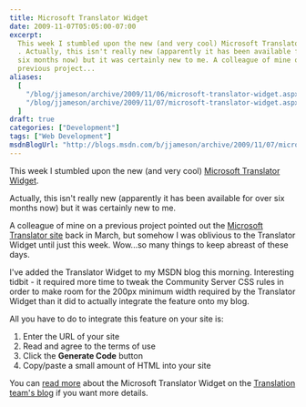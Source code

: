 ```yaml
---
title: Microsoft Translator Widget
date: 2009-11-07T05:05:00-07:00
excerpt:
  This week I stumbled upon the new (and very cool) Microsoft Translator Widget
  . Actually, this isn't really new (apparently it has been available for over
  six months now) but it was certainly new to me. A colleague of mine on a
  previous project...
aliases:
  [
    "/blog/jjameson/archive/2009/11/06/microsoft-translator-widget.aspx",
    "/blog/jjameson/archive/2009/11/07/microsoft-translator-widget.aspx",
  ]
draft: true
categories: ["Development"]
tags: ["Web Development"]
msdnBlogUrl: "http://blogs.msdn.com/b/jjameson/archive/2009/11/07/microsoft-translator-widget.aspx"
---
```


This week I stumbled upon the new (and very cool)
[Microsoft Translator Widget](http://www.microsofttranslator.com/Widget).

Actually, this isn't really new (apparently it has been available for over six
months now) but it was certainly new to me.

A colleague of mine on a previous project pointed out the
[Microsoft Translator site](http://www.microsofttranslator.com/) back in March,
but somehow I was oblivious to the Translator Widget until just this week.
Wow...so many things to keep abreast of these days.

I've added the Translator Widget to my MSDN blog this morning. Interesting
tidbit - it required more time to tweak the Community Server CSS rules in order
to make room for the 200px minimum width required by the Translator Widget than
it did to actually integrate the feature onto my blog.

All you have to do to integrate this feature on your site is:

1. Enter the URL of your site
1. Read and agree to the terms of use
1. Click the **Generate Code** button
1. Copy/paste a small amount of HTML into your site

You can
[read more](http://blogs.msdn.com/translation/archive/2009/03/18/announcing-the-microsoft-translator-web-page-widget.aspx)
about the Microsoft Translator Widget on the
[Translation team's blog](http://blogs.msdn.com/translation) if you want more
details.
